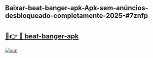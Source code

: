 ## Baixar-beat-banger-apk-Apk-sem-anúncios-desbloqueado-completamente-2025-#7znfp

# <h2><a href="https://ainizakaria.my?title=beat-banger-apk&ref=20M">🔗👉 🔴 beat-banger-apk</a></h2>

[![acn](https://github.com/user-attachments/assets/0f9c940e-d8b0-45ae-aac7-cd30a18b3e1c)](https://ainizakaria.my?title=beat-banger-apk&ref=20M)

